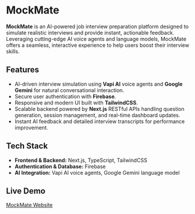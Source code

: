# MockMate

**MockMate** is an AI-powered job interview preparation platform designed to simulate realistic interviews and provide instant, actionable feedback. Leveraging cutting-edge AI voice agents and language models, MockMate offers a seamless, interactive experience to help users boost their interview skills.

## Features

- AI-driven interview simulation using **Vapi AI** voice agents and **Google Gemini** for natural conversational interaction.
- Secure user authentication with **Firebase**.
- Responsive and modern UI built with **TailwindCSS**.
- Scalable backend powered by **Next.js** RESTful APIs handling question generation, session management, and real-time dashboard updates.
- Instant AI feedback and detailed interview transcripts for performance improvement.

## Tech Stack

- **Frontend & Backend:** Next.js, TypeScript, TailwindCSS
- **Authentication & Database:** Firebase
- **AI Integration:** Vapi AI voice agents, Google Gemini language model

## Live Demo

[MockMate Website](https://mockmate-ashy.vercel.app/)
